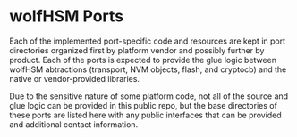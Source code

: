 # wolfHSM Ports

Each of the implemented port-specific code and resources are kept in port directories organized first by platform vendor and possibly further by product.  Each of the ports is expected to provide the glue logic between wolfHSM abtractions (transport, NVM objects, flash, and cryptocb) and the native or vendor-provided libraries.

Due to the sensitive nature of some platform code, not all of the source and glue logic can be provided in this public repo, but the base directories of these ports are listed here with any public interfaces that can be provided and additional contact information.
